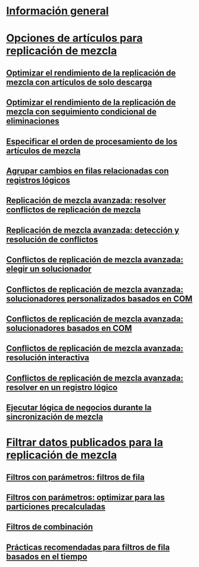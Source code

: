# [Información general](merge-replication.md)  
# [Opciones de artículos para replicación de mezcla](article-options-for-merge-replication.md)  
## [Optimizar el rendimiento de la replicación de mezcla con artículos de solo descarga](optimize-merge-replication-performance-with-download-only-articles.md)  
## [Optimizar el rendimiento de la replicación de mezcla con seguimiento condicional de eliminaciones](optimize-merge-replication-performance-with-conditional-delete-tracking.md)  
## [Especificar el orden de procesamiento de los artículos de mezcla](specify-the-processing-order-of-merge-articles.md)  
## [Agrupar cambios en filas relacionadas con registros lógicos](group-changes-to-related-rows-with-logical-records.md)  
## [Replicación de mezcla avanzada: resolver conflictos de replicación de mezcla](advanced-merge-replication-resolve-merge-replication-conflicts.md)  
## [Replicación de mezcla avanzada: detección y resolución de conflictos](advanced-merge-replication-conflict-detection-and-resolution.md)  
## [Conflictos de replicación de mezcla avanzada: elegir un solucionador](advanced-merge-replication-conflict-choose-a-resolver.md)  
## [Conflictos de replicación de mezcla avanzada: solucionadores personalizados basados en COM](advanced-merge-replication-conflict-com-based-custom-resolvers.md)  
## [Conflictos de replicación de mezcla avanzada: solucionadores basados en COM](advanced-merge-replication-conflict-com-based-resolvers.md)  
## [Conflictos de replicación de mezcla avanzada: resolución interactiva](advanced-merge-replication-conflict-interactive-resolution.md)  
## [Conflictos de replicación de mezcla avanzada: resolver en un registro lógico](advanced-merge-replication-conflict-resolving-in-logical-record.md)  
## [Ejecutar lógica de negocios durante la sincronización de mezcla](execute-business-logic-during-merge-synchronization.md)  
# [Filtrar datos publicados para la replicación de mezcla](filter-published-data-for-merge-replication.md)  
## [Filtros con parámetros: filtros de fila](parameterized-filters-parameterized-row-filters.md)  
## [Filtros con parámetros: optimizar para las particiones precalculadas](parameterized-filters-optimize-for-precomputed-partitions.md)  
## [Filtros de combinación](join-filters.md)  
## [Prácticas recomendadas para filtros de fila basados en el tiempo](best-practices-for-time-based-row-filters.md)  
